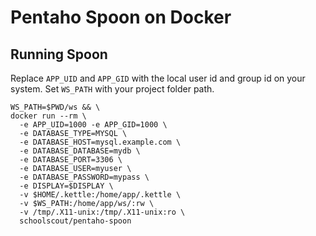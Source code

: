 # Pentaho Spoon on Docker

## Running Spoon

Replace `APP_UID` and `APP_GID` with the local user id and group id on your system.
Set `WS_PATH` with your project folder path.

```shell
WS_PATH=$PWD/ws && \
docker run --rm \
  -e APP_UID=1000 -e APP_GID=1000 \
  -e DATABASE_TYPE=MYSQL \
  -e DATABASE_HOST=mysql.example.com \
  -e DATABASE_DATABASE=mydb \
  -e DATABASE_PORT=3306 \
  -e DATABASE_USER=myuser \
  -e DATABASE_PASSWORD=mypass \
  -e DISPLAY=$DISPLAY \
  -v $HOME/.kettle:/home/app/.kettle \
  -v $WS_PATH:/home/app/ws/:rw \
  -v /tmp/.X11-unix:/tmp/.X11-unix:ro \
  schoolscout/pentaho-spoon
```
